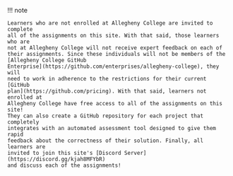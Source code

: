 !!! note

    Learners who are not enrolled at Allegheny College are invited to complete
    all of the assignments on this site. With that said, those learners who are
    not at Allegheny College will not receive expert feedback on each of
    their assignments. Since these individuals will not be members of the
    [Allegheny College GitHub
    Enterprise](https://github.com/enterprises/allegheny-college), they will
    need to work in adherence to the restrictions for their current [GitHub
    plan](https://github.com/pricing). With that said, learners not enrolled at
    Allegheny College have free access to all of the assignments on this site!
    They can also create a GitHub repository for each project that completely
    integrates with an automated assessment tool designed to give them rapid
    feedback about the correctness of their solution. Finally, all learners are
    invited to join this site's [Discord Server](https://discord.gg/kjah8MFYbR)
    and discuss each of the assignments!
